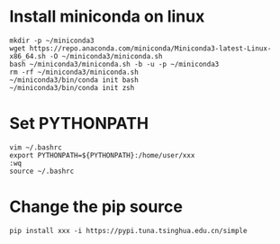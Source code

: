 # Install miniconda on linux
```
mkdir -p ~/miniconda3
wget https://repo.anaconda.com/miniconda/Miniconda3-latest-Linux-x86_64.sh -O ~/miniconda3/miniconda.sh
bash ~/miniconda3/miniconda.sh -b -u -p ~/miniconda3
rm -rf ~/miniconda3/miniconda.sh
~/miniconda3/bin/conda init bash
~/miniconda3/bin/conda init zsh
```

# Set PYTHONPATH
```
vim ~/.bashrc
export PYTHONPATH=${PYTHONPATH}:/home/user/xxx
:wq
source ~/.bashrc
```

# Change the pip source
```
pip install xxx -i https://pypi.tuna.tsinghua.edu.cn/simple
```